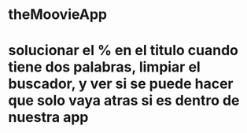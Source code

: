 # theMoovieApp

# solucionar el % en el titulo cuando tiene dos palabras, limpiar el buscador, y ver si se puede hacer que solo vaya atras si es dentro de nuestra app

